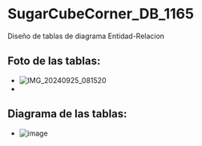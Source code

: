 # SugarCubeCorner_DB_1165
Diseño de tablas de diagrama Entidad-Relacion
## Foto de las tablas:
- ![IMG_20240925_081520](https://github.com/user-attachments/assets/f78ef423-f96d-4077-9e5f-5d33d79bece3)
-
## Diagrama de las tablas:
- ![image](https://github.com/user-attachments/assets/23f36d35-7fa7-4b1b-b94b-c631a86797d3)

